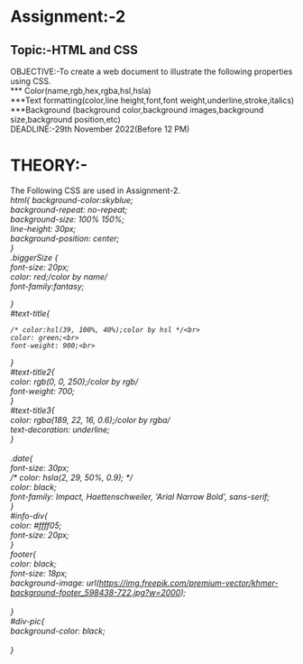# Assignment:-2
 ## Topic:-HTML and CSS
 OBJECTIVE:-To create a web document to illustrate the following properties using CSS.<br>
     *** Color(name,rgb,hex,rgba,hsl,hsla)<br>
     ***Text formatting(color,line height,font,font weight,underline,stroke,italics)<br>
     ***Background (background color,background images,background size,background position,etc)<br>
 DEADLINE:-29th November 2022(Before 12 PM)<br>
 # THEORY:-
 The Following CSS are used in Assignment-2.
 <i><br>
 html{
    background-color:skyblue;<br>
    background-repeat: no-repeat;<br>
    background-size: 100% 150%;<br>
    line-height: 30px;<br>
    background-position: center;<br>
}<br>
.biggerSize {<br>
	font-size: 20px;<br>
    color: red;/*color by name*/<br>
    font-family:fantasy;<br>

}<br>
#text-title{<br>
    
    /* color:hsl(39, 100%, 40%);color by hsl */<br>
    color: green;<br>
    font-weight: 900;<br>
}<br>
 #text-title2{<br>
    color: rgb(0, 0, 250);/*color by rgb*/<br>
    font-weight: 700;<br>
}<br>
 #text-title3{<br>
    color: rgba(189, 22, 16, 0.6);/*color by rgba*/<br>
    text-decoration: underline;<br>
}<br>
<br>
 .date{<br>
    font-size: 30px;<br>
    /* color: hsla(2, 29, 50%, 0.9); */<br>
    color: black;<br>
    font-family: Impact, Haettenschweiler, 'Arial Narrow Bold', sans-serif;<br>
}<br>
#info-div{<br>
    color: #ffff05;<br>
    font-size: 20px;<br>
}<br>
footer{<br>
    color: black;<br>
    font-size: 18px;<br>
    background-image: url(https://img.freepik.com/premium-vector/khmer-background-footer_598438-722.jpg?w=2000);<br>
<br>
}<br>
#div-pic{<br>
    background-color: black;<br>
  <br>
}<br>
</i>

